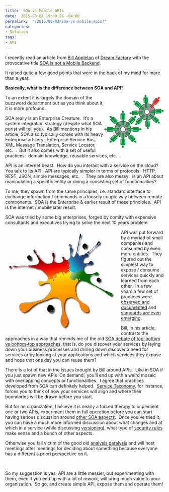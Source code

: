 ```yaml
---
title:  SOA vs Mobile APIs
date:  2015-08-02 19:00:26 -04:00
permalink:  "/2015/08/02/soa-vs-mobile-apis/"
categories:
- Solution
tags:
- API
---
```

I recently read an article from <a href="http://blog.dreamfactory.com/author/bill-appleton" target="_blank">Bill Appleton</a> of <a href="http://www.dreamfactory.com/" target="_blank">Dream Factory</a> with the provocative title <a href="http://blog.dreamfactory.com/soa-is-not-a-mobile-backend" target="_blank">SOA is not a Mobile Backend</a>.

It raised quite a few good points that were in the back of my mind for more than a year.

<strong>Basically, what is the difference between SOA and API</strong>?

<a href="assets/2015/8/soa-vs-mobile-apis/inclusion-229302_6401.png"><img style="background-image:none;float:right;padding-top:0;padding-left:0;display:inline;padding-right:0;border:0;" title="inclusion-229302_640[1]" src="assets/2015/8/soa-vs-mobile-apis/inclusion-229302_6401_thumb.png" alt="inclusion-229302_640[1]" width="189" height="168" align="right" border="0" /></a>To an extent it is largely the domain of the buzzword department but as you think about it, it is more profound.

SOA really is an Enterprise Creature.  It’s a system integration strategy (despite what SOA purist will tell you).  As Bill mentions in his article, SOA also typically comes with its heavy Enterprise artillery:  Enterprise Service Bus, XML Message Translation, Service Locator, etc.  .  But it also comes with a set of useful practices:  domain knowledge, reusable services, etc.  .

API is an internet beast.  How do you interact with a service on the cloud?  You talk to its API.  API are typically simpler in terms of protocols:  HTTP, REST, JSON, simple messages, etc.  .  They are also messy:  is an API about manipulating a specific entity or doing a consisting set of functionalities?

To me, they spawn from the same principles, i.e. standard interface to exchange information / commands in a loosely couple way between remote components.  SOA is the Enterprise &amp; earlier result of those principles.  API is the internet / mobile later result.

SOA was tried by some big enterprises, forged by comity with expensive consultants and executives trying to solve the next 10 years problem.

<a href="assets/2015/8/soa-vs-mobile-apis/integration_logo1.jpg"><img style="background-image:none;float:left;padding-top:0;padding-left:0;display:inline;padding-right:0;border:0;" title="Integration_logo[1]" src="assets/2015/8/soa-vs-mobile-apis/integration_logo1_thumb.jpg" alt="Integration_logo[1]" width="368" height="324" align="left" border="0" /></a>API was put forward by a myriad of small companies and consumed by even more entities.  They figured out the simplest way to expose / consume services quickly and learned from each other.  In a few years a few set of practices were <a href="http://apievangelist.com/" target="_blank">observed and documented</a> and <a href="http://vincentlauzon.com/2014/12/23/description-of-your-rest-api/">standards are even emerging</a>.

Bill, in his article, contrasts the approaches in a way that reminds me of the old <a href="http://vincentlauzon.com/2011/11/29/applied-soa-part-3-service-discovery-process/">SOA debate of top-bottom vs bottom-top approaches</a>, that is, do you discover your services by laying down your business processes and drilling down discover a need for services or by looking at your applications and which services they expose and hope that one day you can reuse them?

There is a lot of that in the issues brought by Bill around APIs.  Like in SOA if you just spawn new APIs ‘On demand’, you’ll end up with a weird mosaic with overlapping concepts or functionalities.  I agree that practices developed from SOA can definitely helped.  <a href="http://vincentlauzon.com/2011/12/09/applied-soa-part-4-service-taxonomy/">Service Taxonomy</a>, for instance, forces you to think of how your services will align and where their boundaries will be drawn before you start.

But for an organization, I believe it is nearly a forced therapy to implement one or two APIs, experiment them in full operation before you can start having serious discussion around <a href="http://vincentlauzon.com/2013/11/01/applied-soa-series/">other SOA aspects</a>.  Once you’ve tried it, you can have a much more informed discussion about what changes and at which in a service (while discussing <a href="http://vincentlauzon.wordpress.com/2012/05/08/applied-soa-part-9service-versioning/">versioning</a>), what type of <a href="http://vincentlauzon.wordpress.com/2012/02/09/applied-soa-part-8security/">security rules</a> make sense and a bunch of other aspects.

Otherwise you fall victim of the good old <a href="https://en.wikipedia.org/wiki/Analysis_paralysis" target="_blank">analysis paralysis</a> and will host meetings after meetings for deciding about something because everyone has a different a priori perspective on it.

&nbsp;

So my suggestion is yes, API are a little messier, but experimenting with them, even if you end up with a lot of rework, will bring much value to your organization.  So go, and create simple API, expose them and operate them!